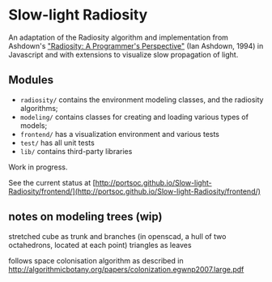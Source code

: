 # Slow-light Radiosity

An adaptation of the Radiosity algorithm and implementation from Ashdown's ["Radiosity: A Programmer's Perspective"](https://dl.acm.org/doi/book/10.5555/527751) (Ian Ashdown, 1994) in Javascript and with extensions to visualize slow propagation of light.

## Modules

* `radiosity/` contains the environment modeling classes, and the radiosity algorithms;
* `modeling/` contains classes for creating and loading various types of models;
* `frontend/` has a visualization environment and various tests
* `test/` has all unit tests
* `lib/` contains third-party libraries

Work in progress.

See the current status at [http://portsoc.github.io/Slow-light-Radiosity/frontend/](http://portsoc.github.io/Slow-light-Radiosity/frontend/)


## notes on modeling trees (wip)

stretched cube as trunk and branches (in openscad, a hull of two octahedrons, located at each point)
triangles as leaves

follows space colonisation algorithm as described in
http://algorithmicbotany.org/papers/colonization.egwnp2007.large.pdf
